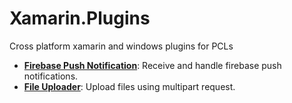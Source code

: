 # Xamarin.Plugins
Cross platform xamarin and windows plugins for PCLs

* **[Firebase Push Notification](https://github.com/CrossGeeks/FirebasePushNotificationPlugin)**: Receive and handle firebase push notifications.
* **[File Uploader](https://github.com/CrossGeeks/FileUploaderPlugin)**: Upload files using multipart request.
